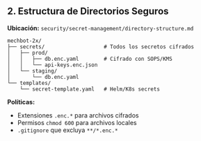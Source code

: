 ## **2. Estructura de Directorios Seguros**
**Ubicación:** `security/secret-management/directory-structure.md`

```
mechbot-2x/
├── secrets/                   # Todos los secretos cifrados
│   ├── prod/
│   │   ├── db.enc.yaml        # Cifrado con SOPS/KMS
│   │   └── api-keys.enc.json  
│   └── staging/
│       └── db.enc.yaml
└── templates/
    └── secret-template.yaml   # Helm/K8s secrets
```

**Políticas:**
- Extensiones `.enc.*` para archivos cifrados
- Permisos `chmod 600` para archivos locales
- `.gitignore` que excluya `**/*.enc.*`
